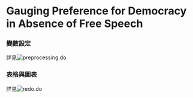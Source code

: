 # Gauging Preference for Democracy in Absence of Free Speech

### 變數設定
詳見![preprocessing.do](https://github.com/ouyang-yang/RA_Josie/blob/main/preprocessing.do)
    
### 表格與圖表
詳見![redo.do]([https://github.com/ouyang-yang/RA_Josie/blob/main/preprocessing.do](https://github.com/ouyang-yang/RA_Josie/blob/main/redo.do)https://github.com/ouyang-yang/RA_Josie/blob/main/redo.do)
